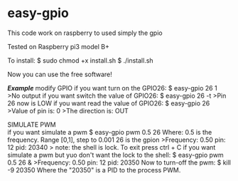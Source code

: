 # easy-gpio
This code work on raspberry to used simply the gpio

Tested on Raspberry pi3 model B+

To install:
$ sudo chmod +x install.sh
$ ./install.sh

Now you can use the free software!

*****************************************Example*****************************************
modify GPIO
  if you want turn on the GPIO26:
    $ easy-gpio 26 1
    >No output
  if you want switch the value of GPIO26:
    $ easy-gpio 26 -t
    >Pin 26 now is LOW
  if you want read the value of GPIO26:
    $ easy-gpio 26
    >Value of pin is: 0
    >The direction is: OUT
    
SIMULATE PWM    
  if you want simulate a pwm
    $ easy-gpio pwm 0.5 26                   Where:   0.5 is the frequency. Range [0,1], step to 0.001
                                                      26  is the gpion
    >Frequency: 0.50 pin: 12 pid: 20340
    >                                         note: the shell is lock.
    To exit press ctrl + C
  if you want simulate a pwm but yuo don't want the lock to the shell:
    $ easy-gpio pwm 0.5 26 &
    >Frequency: 0.50 pin: 12 pid: 20350
  Now to turn-off the pwm:
    $ kill -9 20350                           Where the "20350" is a PID to the process PWM. 
  
